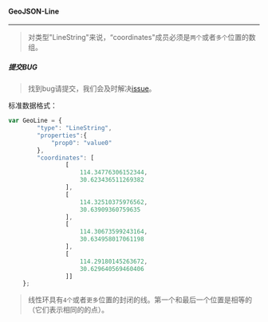 #### GeoJSON-Line
------
> 对类型"LineString"来说，“coordinates"成员必须是`两个`或者`多个`位置的数组。

##### 提交BUG
> 找到bug请提交，我们会及时解决[issue](https://github.com/ParnDeedlit/WebClient-Leaflet/issues)。

标准数据格式：
```javascript
var GeoLine = {
        "type": "LineString",
        "properties":{
            "prop0": "value0"
        },
        "coordinates": [
                [
                    114.34776306152344,
                    30.623436511269382
                ],
                [
                    114.32510375976562,
                    30.63909360759635
                ],
                [
                    114.30673599243164,
                    30.634958017061198
                ],
                [
                    114.29180145263672,
                    30.629640569460406
                ]]
    };
```

> 线性环具有`4个`或者`更多`位置的封闭的线。第一个和最后一个位置是相等的（它们表示相同的的点）。